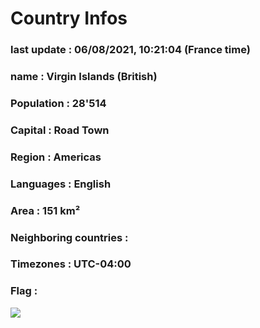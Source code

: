 # Country  Infos
### last update : 06/08/2021, 10:21:04 (France time)

### name : Virgin Islands (British)
### Population : 28'514
### Capital : Road Town
### Region : Americas
### Languages : English
### Area : 151 km²
### Neighboring countries : 
### Timezones : UTC-04:00

### Flag :
![](https://restcountries.eu/data/vgb.svg)